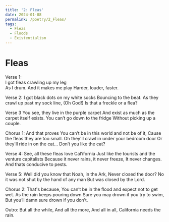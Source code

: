 ```yaml
---
title: '2: Fleas'
date: 2024-01-08
permalink: /poetry/2_Fleas/
tags:
  - Fleas
  - Floods
  - Existentialism
---
```


Fleas
======

Verse 1:    
  I got fleas crawling up my leg         
  As I drum. 
  And it makes me play 
  Harder, louder, faster. 

Verse 2:
  I got black dots on my white socks 
  Bouncing to the beat.
  As they crawl up past my sock line,
  (Oh God!) Is that a freckle or a flea?

Verse 3
  You see, they live in the purple carpet
  And exist as much as the carpet itself exists.
  You can’t go down to the fridge
  Without picking up a couple.

Chorus 1:
  And that proves 
  You can’t be in this world and not be of it,
  Cause the fleas they are too small.
  Oh they'll crawl in under your bedroom door
  Or they'll ride in on the cat... 
  Don’t you like the cat?

Verse 4:
  See, all these fleas love Cal’ifornia 
  Just like the tourists and the venture capitalists
  Because it never rains, it never freeze, It never changes.
  And thats conducive to pests.

Verse 5:
  Well did you know that Noah, in the Ark, 
  Never closed the door?
  No it was not shut by the hand of any man
  But was closed by the Lord.

Chorus 2:
  That's because, 
  You can’t be in the flood and expect not to get wet.
  As the rain keeps pouring down
  Sure you may drown if you try to swim,
  But you’ll damn sure drown if you don’t.

Outro:
  But all the while, 
  And all the more,
  And all in all,
  California needs the rain.